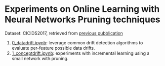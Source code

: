 # Experiments on Online Learning with Neural Networks Pruning techniques

Dataset: CICIDS2017, retrieved from [previous pubblication](https://github.com/Western-OC2-Lab/PWPAE-Concept-Drift-Detection-and-Adaptation/blob/main/data/cic_0.01km.csv)

1. [0_datadrift.ipynb](./0_datadrift.ipynb): leverage common drift detection algorithms to evaluate per-feature possible data drifts.
1. [1_conceptdrift.ipynb](./1_conceptdrift.ipynb): experiments with incremental learning using a small network with pruning.
